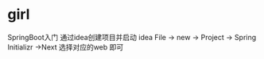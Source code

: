 # girl
SpringBoot入门
通过idea创建项目并启动
idea  File -> new -> Project -> Spring Initializr ->Next 选择对应的web 即可
